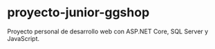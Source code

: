 # proyecto-junior-ggshop
Proyecto personal de desarrollo web con ASP.NET Core, SQL Server y JavaScript.
